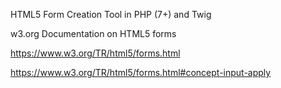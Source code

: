 HTML5 Form Creation Tool in PHP (7+) and Twig

w3.org Documentation on HTML5 forms

https://www.w3.org/TR/html5/forms.html

https://www.w3.org/TR/html5/forms.html#concept-input-apply

